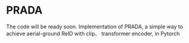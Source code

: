 # PRADA
The code will be ready soon.
Implementation of PRADA, a simple way to achieve aerial-ground ReID with clip、 transformer encoder, in Pytorch
